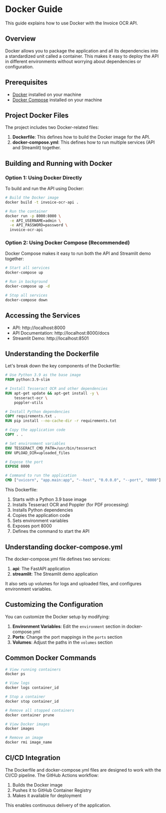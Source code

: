 # Docker Guide

This guide explains how to use Docker with the Invoice OCR API.

## Overview

Docker allows you to package the application and all its dependencies into a standardized unit called a container. This makes it easy to deploy the API in different environments without worrying about dependencies or configuration.

## Prerequisites

- [Docker](https://www.docker.com/get-started) installed on your machine
- [Docker Compose](https://docs.docker.com/compose/install/) installed on your machine

## Project Docker Files

The project includes two Docker-related files:

1. **Dockerfile**: This defines how to build the Docker image for the API.
2. **docker-compose.yml**: This defines how to run multiple services (API and Streamlit) together.

## Building and Running with Docker

### Option 1: Using Docker Directly

To build and run the API using Docker:

```bash
# Build the Docker image
docker build -t invoice-ocr-api .

# Run the container
docker run -p 8000:8000 \
  -e API_USERNAME=admin \
  -e API_PASSWORD=password \
  invoice-ocr-api
```

### Option 2: Using Docker Compose (Recommended)

Docker Compose makes it easy to run both the API and Streamlit demo together:

```bash
# Start all services
docker-compose up

# Run in background
docker-compose up -d

# Stop all services
docker-compose down
```

## Accessing the Services

- API: http://localhost:8000
- API Documentation: http://localhost:8000/docs
- Streamlit Demo: http://localhost:8501

## Understanding the Dockerfile

Let's break down the key components of the Dockerfile:

```dockerfile
# Use Python 3.9 as the base image
FROM python:3.9-slim

# Install Tesseract OCR and other dependencies
RUN apt-get update && apt-get install -y \
    tesseract-ocr \
    poppler-utils

# Install Python dependencies
COPY requirements.txt .
RUN pip install --no-cache-dir -r requirements.txt

# Copy the application code
COPY . .

# Set environment variables
ENV TESSERACT_CMD_PATH=/usr/bin/tesseract
ENV UPLOAD_DIR=uploaded_files

# Expose the port
EXPOSE 8000

# Command to run the application
CMD ["uvicorn", "app.main:app", "--host", "0.0.0.0", "--port", "8000"]
```

This Dockerfile:
1. Starts with a Python 3.9 base image
2. Installs Tesseract OCR and Poppler (for PDF processing)
3. Installs Python dependencies
4. Copies the application code
5. Sets environment variables
6. Exposes port 8000
7. Defines the command to start the API

## Understanding docker-compose.yml

The docker-compose.yml file defines two services:

1. **api**: The FastAPI application
2. **streamlit**: The Streamlit demo application

It also sets up volumes for logs and uploaded files, and configures environment variables.

## Customizing the Configuration

You can customize the Docker setup by modifying:

1. **Environment Variables**: Edit the `environment` section in docker-compose.yml
2. **Ports**: Change the port mappings in the `ports` section
3. **Volumes**: Adjust the paths in the `volumes` section

## Common Docker Commands

```bash
# View running containers
docker ps

# View logs
docker logs container_id

# Stop a container
docker stop container_id

# Remove all stopped containers
docker container prune

# View Docker images
docker images

# Remove an image
docker rmi image_name
```

## CI/CD Integration

The Dockerfile and docker-compose.yml files are designed to work with the CI/CD pipeline. The GitHub Actions workflow:

1. Builds the Docker image
2. Pushes it to GitHub Container Registry
3. Makes it available for deployment

This enables continuous delivery of the application.